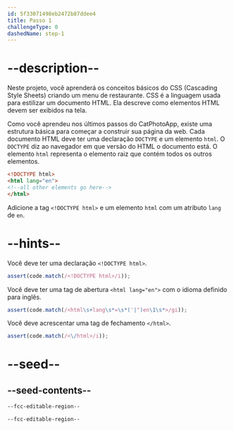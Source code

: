 ```yaml
---
id: 5f33071498eb2472b87ddee4
title: Passo 1
challengeType: 0
dashedName: step-1
---
```


# --description--

Neste projeto, você aprenderá os conceitos básicos do CSS (Cascading Style Sheets) criando um menu de restaurante. CSS é a linguagem usada para estilizar um documento HTML. Ela descreve como elementos HTML devem ser exibidos na tela.

Como você aprendeu nos últimos passos do CatPhotoApp, existe uma estrutura básica para começar a construir sua página da web. Cada documento HTML deve ter uma declaração `DOCTYPE` e um elemento `html`. O `DOCTYPE` diz ao navegador em que versão do HTML o documento está. O elemento `html` representa o elemento raiz que contém todos os outros elementos.

```html
<!DOCTYPE html>
<html lang="en">
<!--all other elements go here-->
</html>
```

Adicione a tag `<!DOCTYPE html>` e um elemento `html` com um atributo `lang` de `en`.

# --hints--

Você deve ter uma declaração `<!DOCTYPE html>`.

```js
assert(code.match(/<!DOCTYPE html>/i));
```

Você deve ter uma tag de abertura `<html lang="en">` com o idioma definido para inglês.

```js
assert(code.match(/<html\s+lang\s*=\s*('|")en\1\s*>/gi));
```

Você deve acrescentar uma tag de fechamento `</html>`.

```js
assert(code.match(/<\/html>/i));
```

# --seed--

## --seed-contents--

```html
--fcc-editable-region--

--fcc-editable-region--

```
